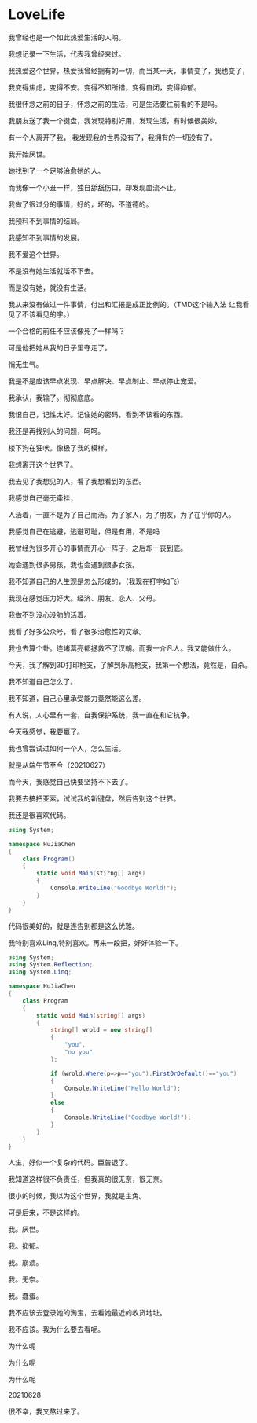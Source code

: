 # LoveLife
我曾经也是一个如此热爱生活的人呐。

我想记录一下生活，代表我曾经来过。

我热爱这个世界，热爱我曾经拥有的一切，而当某一天，事情变了，我也变了，

我变得焦虑，变得不安。变得不知所措，变得自闭，变得抑郁。

我很怀念之前的日子，怀念之前的生活，可是生活要往前看的不是吗。

我朋友送了我一个键盘，我发现特别好用，发现生活，有时候很美妙。

有一个人离开了我， 我发现我的世界没有了，我拥有的一切没有了。

我开始厌世。

她找到了一个足够治愈她的人。

而我像一个小丑一样，独自舔舐伤口，却发现血流不止。

我做了很过分的事情，好的，坏的，不道德的。

我预料不到事情的结局。

我感知不到事情的发展。

我不爱这个世界。

不是没有她生活就活不下去。

而是没有她，就没有生活。

我从来没有做过一件事情，付出和汇报是成正比例的。（TMD这个输入法 让我看见了不该看见的字。）

一个合格的前任不应该像死了一样吗？

可是他把她从我的日子里夺走了。

悄无生气。

我是不是应该早点发现、早点解决、早点制止、早点停止宠爱。

我承认，我输了。彻彻底底。

我恨自己，记性太好。记住她的密码，看到不该看的东西。

我还是再找别人的问题，呵呵。

楼下狗在狂吠。像极了我的模样。

我想离开这个世界了。

我去见了我想见的人，看了我想看到的东西。

我感觉自己毫无牵挂，

人活着，一直不是为了自己而活。为了家人，为了朋友，为了在乎你的人。

我感觉自己在逃避，逃避可耻，但是有用，不是吗

我曾经为很多开心的事情而开心一阵子，之后却一丧到底。

她会遇到很多男孩，我也会遇到很多女孩。

我不知道自己的人生观是怎么形成的，（我现在打字如飞）

我现在感觉压力好大。经济、朋友、恋人、父母。

我做不到没心没肺的活着。

我看了好多公众号，看了很多治愈性的文章。

我也去算个卦。连诸葛亮都拯救不了汉朝。而我一介凡人。我又能做什么。

今天，我了解到3D打印枪支，了解到乐高枪支，我第一个想法，竟然是，自杀。

我不知道自己怎么了。

我不知道，自己心里承受能力竟然能这么差。

有人说，人心里有一套，自我保护系统，我一直在和它抗争。

今天我感觉，我要赢了。

我也曾尝试过如何一个人，怎么生活。

就是从端午节至今（20210627）

而今天，我感觉自己快要坚持不下去了。

我要去搞把亚索，试试我的新键盘，然后告别这个世界。

我还是很喜欢代码。

```c#
using System;

namespace HuJiaChen
{
    class Program()
    {
        static void Main(stirng[] args)
        {
            Console.WriteLine("Goodbye World!");
        }
    }
}
```

代码很美好的，就是连告别都是这么优雅。

我特别喜欢Linq,特别喜欢。再来一段把，好好体验一下。

```c#
using System;
using System.Reflection;
using System.Linq;

namespace HuJiaChen
{
    class Program
    {
        static void Main(string[] args)
        {
            string[] wrold = new string[] 
            {
                "you",
                "no you"
            };

            if (wrold.Where(p=>p=="you").FirstOrDefault()=="you")
            {
                Console.WriteLine("Hello World");
            }
            else
            {
                Console.WriteLine("Goodbye World!");
            }
        }
    }
}

```



人生，好似一个复杂的代码。臣告退了。

我知道这样很不负责任，但我真的很无奈，很无奈。

很小的时候，我以为这个世界，我就是主角。

可是后来，不是这样的。

我。厌世。

我。抑郁。

我。崩溃。

我。无奈。

我。蠢蛋。

我不应该去登录她的淘宝，去看她最近的收货地址。

我不应该。我为什么要去看呢。

为什么呢

为什么呢

为什么呢



20210628

很不幸，我又熬过来了。
